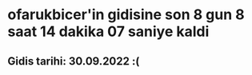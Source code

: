# ofarukbicer'in gidisine son 8 gun 8 saat 14 dakika 07 saniye kaldi

## Gidis tarihi: 30.09.2022 :(